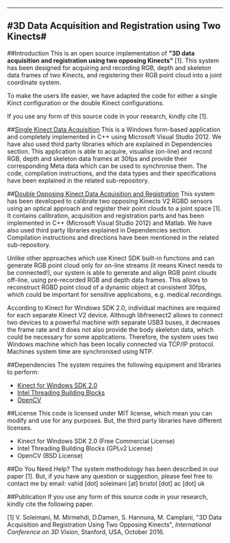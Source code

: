-----------------------------------------------------------------
#3D Data Acquisition and Registration using Two Kinects#
-----------------------------------------------------------------

##Introduction
This is an open source implementation of **"3D data acquisition and registration using two opposing Kinects"** [1]. This system has been designed for acquiring and recording RGB, depth and skeleton data frames of two Kinects, and registering their RGB point cloud into a joint coordinate system.

To make the users life easier, we have adapted the code for either a single Kinct configuration or the double Kinect configurations.

If you use any form of this source code in your research, kindly cite [1].

##[Single Kinect Data Acquisition](https://github.com/BristolVisualPFT/3D_Data_Acquisition_Registration_Using_Kinects/tree/master/Single_Kinect)
This is a Windows form-based application and completely implemented in C++ using Microsoft Visual Studio 2012. We have also used third party libraries which are explained in Dependencies section. This application is able to acquire, visualise (on-line) and record RGB, depth and skeleton data frames at 30fps and provide their corresponding Meta data which can be used to synchronise them. The code, compilation instructions, and the data types and their specifications have been explained in the related sub-repository.


##[Double Opposing Kinect Data Acquisition and Registration](https://github.com/BristolVisualPFT/3D_Data_Acquisition_Registration_Using_Kinects/tree/master/Double_opposing_Kinects)
This system has been developed to calibrate two opposing Kinects V2 RGBD sensors using an optical approach and register their point clouds to a joint space [1]. It contains calibration, acquisition and registration parts and has been implemented in C++ (Microsoft Visual Studio 2012) and Matlab. We have also used third party libraries explained in Dependencies section. Compilation instructions and directions have been mentioned in the related sub-repository.

Unlike other approaches which use  Kinect SDK built-in functions and can generate RGB point cloud only for on-line streams (it means Kinect needs to be connected!), our system is able to generate and align RGB point clouds off-line, using pre-recorded RGB and depth data frames. This allows to reconstruct RGBD point cloud of a dynamic object at consistent 30fps, which could be important for sensitive applications, e.g. medical recordings.

According to Kinect for Windows SDK 2.0, individual machines are required for each separate Kinect V2 device. 
Although libfreenect2 allows to connect two devices to a powerful machine with separate USB3 buses, it decreases the frame rate and it does not also provide the body skeleton data, which could be necessary for some applications. Therefore, the system uses two Windows machine which has been locally connected via TCP/IP protocol. Machines system time are synchronised using NTP.

##Dependencies
The system requires the following equipment and libraries to perform:
+ [Kinect for Windows SDK 2.0](https://www.microsoft.com/en-gb/download/details.aspx?id=44561)
+ [Intel Threading Building Blocks](https://www.threadingbuildingblocks.org/software-release/tbb4320140724oss)
+ [OpenCV](https://github.com/opencv/opencv)

##License
This code is licensed under MIT license, which mean you can modify and use for any purposes. But, the third party libraries have different licenses.
+ Kinect for Windows SDK 2.0 (Free Commercial License)
+ Intel Threading Building Blocks (GPLv2 License)
+ OpenCV (BSD License)


##Do You Need Help?
The system methodology has been described in our paper [1]. But, if you have any question or suggestion, please feel free to contact me by email: vahid [dot] soleimani [at] bristol [dot] ac [dot] uk


##Publication
If you use any form of this source code in your research, kindly cite the following paper.

[1] V. Soleimani, M. Mirmehdi, D.Damen, S. Hannuna, M. Camplani, "3D Data Acquisition and Registration Using Two Opposing Kinects", _International Conference on 3D Vision_, Stanford, USA, October 2016.
